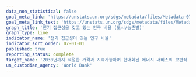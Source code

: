```yaml
---
data_non_statistical: false
goal_meta_link: 'https://unstats.un.org/sdgs/metadata/files/Metadata-07-01-01.pdf'
goal_meta_link_text: 'https://unstats.un.org/sdgs/metadata/files/Metadata-07-01-01.pdf'
graph_title: '전기 접근성을 갖고 있는 인구 비율 (도시/농촌별)'
graph_type: line
indicator_name: '전기 접근성이 있는 인구 비율'
indicator_sort_order: 07-01-01
published: true
reporting_status: complete
target_name: '2030년까지 적절한 가격과 지속가능하며 현대화된 에너지 서비스의 보편적 접근 보장'
un_custodian_agency: 'World Bank'
---
```

